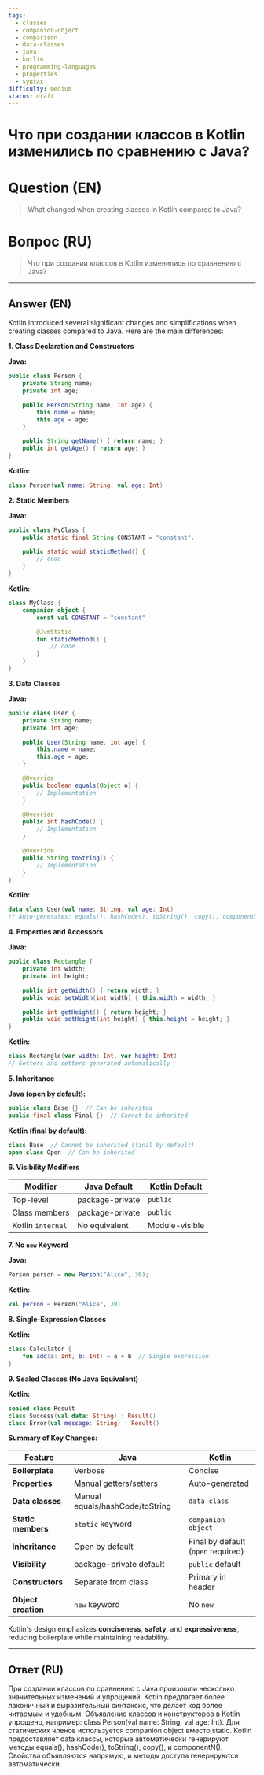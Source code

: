 ```yaml
---
tags:
  - classes
  - companion-object
  - comparison
  - data-classes
  - java
  - kotlin
  - programming-languages
  - properties
  - syntax
difficulty: medium
status: draft
---
```


# Что при создании классов в Kotlin изменились по сравнению с Java?

# Question (EN)
> What changed when creating classes in Kotlin compared to Java?

# Вопрос (RU)
> Что при создании классов в Kotlin изменились по сравнению с Java?

---

## Answer (EN)

Kotlin introduced several significant changes and simplifications when creating classes compared to Java. Here are the main differences:

**1. Class Declaration and Constructors**

**Java:**
```java
public class Person {
    private String name;
    private int age;

    public Person(String name, int age) {
        this.name = name;
        this.age = age;
    }

    public String getName() { return name; }
    public int getAge() { return age; }
}
```

**Kotlin:**
```kotlin
class Person(val name: String, val age: Int)
```

**2. Static Members**

**Java:**
```java
public class MyClass {
    public static final String CONSTANT = "constant";

    public static void staticMethod() {
        // code
    }
}
```

**Kotlin:**
```kotlin
class MyClass {
    companion object {
        const val CONSTANT = "constant"

        @JvmStatic
        fun staticMethod() {
            // code
        }
    }
}
```

**3. Data Classes**

**Java:**
```java
public class User {
    private String name;
    private int age;

    public User(String name, int age) {
        this.name = name;
        this.age = age;
    }

    @Override
    public boolean equals(Object o) {
        // Implementation
    }

    @Override
    public int hashCode() {
        // Implementation
    }

    @Override
    public String toString() {
        // Implementation
    }
}
```

**Kotlin:**
```kotlin
data class User(val name: String, val age: Int)
// Auto-generates: equals(), hashCode(), toString(), copy(), componentN()
```

**4. Properties and Accessors**

**Java:**
```java
public class Rectangle {
    private int width;
    private int height;

    public int getWidth() { return width; }
    public void setWidth(int width) { this.width = width; }

    public int getHeight() { return height; }
    public void setHeight(int height) { this.height = height; }
}
```

**Kotlin:**
```kotlin
class Rectangle(var width: Int, var height: Int)
// Getters and setters generated automatically
```

**5. Inheritance**

**Java (open by default):**
```java
public class Base {}  // Can be inherited
public final class Final {}  // Cannot be inherited
```

**Kotlin (final by default):**
```kotlin
class Base  // Cannot be inherited (final by default)
open class Open  // Can be inherited
```

**6. Visibility Modifiers**

| Modifier | Java Default | Kotlin Default |
|----------|--------------|----------------|
| Top-level | package-private | `public` |
| Class members | package-private | `public` |
| Kotlin `internal` | No equivalent | Module-visible |

**7. No `new` Keyword**

**Java:**
```java
Person person = new Person("Alice", 30);
```

**Kotlin:**
```kotlin
val person = Person("Alice", 30)
```

**8. Single-Expression Classes**

**Kotlin:**
```kotlin
class Calculator {
    fun add(a: Int, b: Int) = a + b  // Single expression
}
```

**9. Sealed Classes (No Java Equivalent)**

**Kotlin:**
```kotlin
sealed class Result
class Success(val data: String) : Result()
class Error(val message: String) : Result()
```

**Summary of Key Changes:**

| Feature | Java | Kotlin |
|---------|------|--------|
| **Boilerplate** | Verbose | Concise |
| **Properties** | Manual getters/setters | Auto-generated |
| **Data classes** | Manual equals/hashCode/toString | `data class` |
| **Static members** | `static` keyword | `companion object` |
| **Inheritance** | Open by default | Final by default (`open` required) |
| **Visibility** | package-private default | `public` default |
| **Constructors** | Separate from class | Primary in header |
| **Object creation** | `new` keyword | No `new` |

Kotlin's design emphasizes **conciseness**, **safety**, and **expressiveness**, reducing boilerplate while maintaining readability.

---

## Ответ (RU)

При создании классов по сравнению с Java произошли несколько значительных изменений и упрощений. Kotlin предлагает более лаконичный и выразительный синтаксис, что делает код более читаемым и удобным. Объявление классов и конструкторов в Kotlin упрощено, например: class Person(val name: String, val age: Int). Для статических членов используется companion object вместо static. Kotlin предоставляет data классы, которые автоматически генерируют методы equals(), hashCode(), toString(), copy(), и componentN(). Свойства объявляются напрямую, и методы доступа генерируются автоматически.

